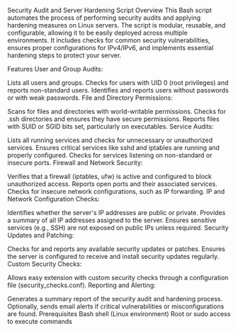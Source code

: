 Security Audit and Server Hardening Script
Overview
This Bash script automates the process of performing security audits and applying hardening measures on Linux servers. The script is modular, reusable, and configurable, allowing it to be easily deployed across multiple environments. It includes checks for common security vulnerabilities, ensures proper configurations for IPv4/IPv6, and implements essential hardening steps to protect your server.

Features
User and Group Audits:

Lists all users and groups.
Checks for users with UID 0 (root privileges) and reports non-standard users.
Identifies and reports users without passwords or with weak passwords.
File and Directory Permissions:

Scans for files and directories with world-writable permissions.
Checks for .ssh directories and ensures they have secure permissions.
Reports files with SUID or SGID bits set, particularly on executables.
Service Audits:

Lists all running services and checks for unnecessary or unauthorized services.
Ensures critical services like sshd and iptables are running and properly configured.
Checks for services listening on non-standard or insecure ports.
Firewall and Network Security:

Verifies that a firewall (iptables, ufw) is active and configured to block unauthorized access.
Reports open ports and their associated services.
Checks for insecure network configurations, such as IP forwarding.
IP and Network Configuration Checks:

Identifies whether the server's IP addresses are public or private.
Provides a summary of all IP addresses assigned to the server.
Ensures sensitive services (e.g., SSH) are not exposed on public IPs unless required.
Security Updates and Patching:

Checks for and reports any available security updates or patches.
Ensures the server is configured to receive and install security updates regularly.
Custom Security Checks:

Allows easy extension with custom security checks through a configuration file (security_checks.conf).
Reporting and Alerting:

Generates a summary report of the security audit and hardening process.
Optionally, sends email alerts if critical vulnerabilities or misconfigurations are found.
Prerequisites
Bash shell (Linux environment)
Root or sudo access to execute commands